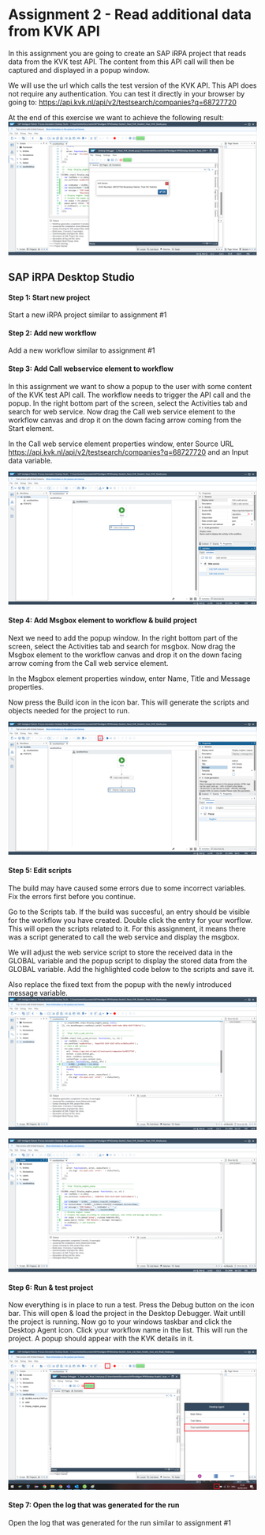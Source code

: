 # Assignment 2 - Read additional data from KVK API
In this assignment you are going to create an SAP iRPA project that reads data from the KVK test API. The content from this API call will then be captured and displayed in a popup window.

We will use the url which calls the test version of the KVK API. This API does not require any authentication. You can test it directly in your browser by going to:
https://api.kvk.nl/api/v2/testsearch/companies?q=68727720

At the end of this exercise we want to achieve the following result:
![Project test result](https://github.com/Innov8ion-developer/SAP_iRPA_Assignments/blob/master/img/2_Project_Result.png)

## SAP iRPA Desktop Studio

#### Step 1: Start new project
Start a new iRPA project similar to assignment #1

#### Step 2: Add new workflow
Add a new workflow similar to assignment #1

#### Step 3: Add Call webservice element to workflow
In this assignment we want to show a popup to the user with some content of the KVK test API call. The workflow needs to trigger the API call and the popup. In the right bottom part of the screen, select the Activities tab and search for web service. Now drag the Call web service element to the workflow canvas and drop it on the down facing arrow coming from the Start element.

In the Call web service element properties window, enter Source URL https://api.kvk.nl/api/v2/testsearch/companies?q=68727720 and an Input data variable.

![Add Call webservice element](https://github.com/Innov8ion-developer/SAP_iRPA_Assignments/blob/master/img/2_Add_Call_Webservice_and_Details.png)

#### Step 4: Add Msgbox element to workflow & build project
Next we need to add the popup window. In the right bottom part of the screen, select the Activities tab and search for msgbox. Now drag the Msgbox element to the workflow canvas and drop it on the down facing arrow coming from the Call web service element.

In the Msgbox element properties window, enter Name, Title and Message properties.

Now press the Build icon in the icon bar. This will generate the scripts and objects needed for the project to run.

![Add Msgbox element](https://github.com/Innov8ion-developer/SAP_iRPA_Assignments/blob/master/img/2_Add_Msgbox_and_Details.png)

#### Step 5: Edit scripts
The build may have caused some errors due to some incorrect variables. Fix the errors first before you continue.

Go to the Scripts tab. If the build was succesful, an entry should be visible for the workflow you have created. Double click the entry for your worflow. This will open the scripts related to it. For this assignment, it means there was a script generated to call the web service and display the msgbox.

We will adjust the web service script to store the received data in the GLOBAL variable and the popup script to display the stored data from the GLOBAL variable. Add the highlighted code below to the scripts and save it.

Also replace the fixed text from the popup with the newly introduced message variable.
![Edit scripts 1](https://github.com/Innov8ion-developer/SAP_iRPA_Assignments/blob/master/img/2_Edit_Scripts_1.png)

![Edit scripts 2](https://github.com/Innov8ion-developer/SAP_iRPA_Assignments/blob/master/img/2_Edit_scripts_2.png)

#### Step 6: Run & test project
Now everything is in place to run a test. Press the Debug button on the icon bar. This will open & load the project in the Desktop Debugger. Wait untill the project is running. Now go to your windows taskbar and click the Desktop Agent icon. Click your workflow name in the list. This will run the project. A popup should appear with the KVK details in it.

![Run & test project](https://github.com/Innov8ion-developer/SAP_iRPA_Assignments/blob/master/img/1_Run_and_Test_Project.png)

#### Step 7: Open the log that was generated for the run
Open the log that was generated for the run similar to assignment #1

